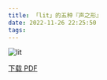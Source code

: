 ```yaml
---
title: 「lit」的五种『声之形』
date: 2022-11-26 22:25:50
tags:
---
```


![lit](https://cdn.jsdelivr.net/gh/AnotiaWang/animenz@source/img/lit.png)

[下载 PDF](https://cdn.jsdelivr.net/gh/AnotiaWang/animenz@source/sheets/lit.pdf)
